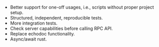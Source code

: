 - Better support for one-off usages, i.e., scripts without proper project setup.
- Structured, independent, reproducible tests.
- More integration tests.
- Check server capabilities before calling RPC API.
- Replace echodoc functionality.
- Async/await rust.
